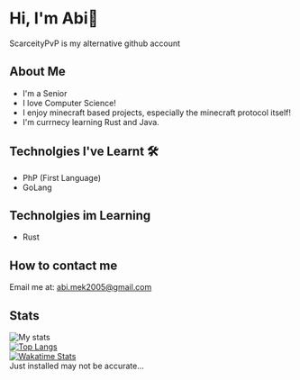 # Hi, I'm Abi👋

ScarceityPvP is my alternative github account

## About Me
 - I'm a Senior
 - I love Computer Science!
 - I enjoy minecraft based projects, especially the minecraft protocol itself!
 - I'm currnecy learning Rust and Java.

## Technolgies I've Learnt 🛠️
 - PhP (First Language)
 - GoLang

## Technolgies im Learning
 - Rust

## How to contact me
 Email me at: abi.mek2005@gmail.com
<!---
AbiMekuriya/AbiMekuriya is a ✨ special ✨ repository because its `README.md` (this file) appears on your GitHub profile.
You can click the Preview link to take a look at your changes.
--->

## Stats
![My stats](https://github-readme-stats.vercel.app/api?username=abimek&count_private=true&show_icons=true&theme=dracula)
<br >
[![Top Langs](https://github-readme-stats.vercel.app/api/top-langs/?username=abimek&theme=dracula&langs_count=10)](#)
<br >
[![Wakatime Stats](https://github-readme-stats.vercel.app/api/wakatime/?username=abimek&theme=dracula)](#)
<br >
Just installed may not be accurate...

